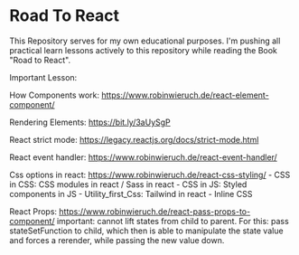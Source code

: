 # Road To React
This Repository serves for my own educational purposes.
I'm pushing all practical learn lessons actively to this repository while reading the Book "Road to React".

Important Lesson:

How Components work: https://www.robinwieruch.de/react-element-component/

Rendering Elements: https://bit.ly/3aUySgP

React strict mode: https://legacy.reactjs.org/docs/strict-mode.html

React event handler: https://www.robinwieruch.de/react-event-handler/

Css options in react: https://www.robinwieruch.de/react-css-styling/
    - CSS in CSS: CSS modules in react / Sass in react
    - CSS in JS: Styled components in JS
    - Utility_first_Css: Tailwind in react
    - Inline CSS

React Props: https://www.robinwieruch.de/react-pass-props-to-component/
important: cannot lift states from child to parent. For this: pass stateSetFunction to child, which then is able to manipulate the state value and forces a rerender, while passing the new value down.


